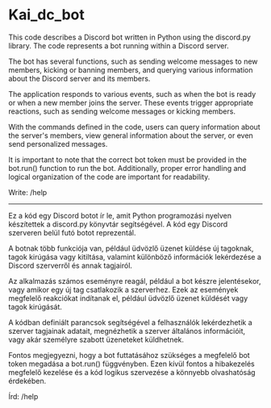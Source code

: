﻿# Kai_dc_bot

This code describes a Discord bot written in Python using the discord.py library. The code represents a bot running within a Discord server.

The bot has several functions, such as sending welcome messages to new members, kicking or banning members, and querying various information about the Discord server and its members.

The application responds to various events, such as when the bot is ready or when a new member joins the server. These events trigger appropriate reactions, such as sending welcome messages or kicking members.

With the commands defined in the code, users can query information about the server's members, view general information about the server, or even send personalized messages.

It is important to note that the correct bot token must be provided in the bot.run() function to run the bot. Additionally, proper error handling and logical organization of the code are important for readability.

Write: /help

------------------------------------------------------------------------------------------------------------------


Ez a kód egy Discord botot ír le, amit Python programozási nyelven készítettek a discord.py könyvtár segítségével. A kód egy Discord szerveren belül futó botot reprezentál.

A botnak több funkciója van, például üdvözlő üzenet küldése új tagoknak, tagok kirúgása vagy kitiltása, valamint különböző információk lekérdezése a Discord szerverről és annak tagjairól.

Az alkalmazás számos eseményre reagál, például a bot készre jelentésekor, vagy amikor egy új tag csatlakozik a szerverhez. Ezek az események megfelelő reakciókat indítanak el, például üdvözlő üzenet küldését vagy tagok kirúgását.

A kódban definiált parancsok segítségével a felhasználók lekérdezhetik a szerver tagjainak adatait, megnézhetik a szerver általános információit, vagy akár személyre szabott üzeneteket küldhetnek.

Fontos megjegyezni, hogy a bot futtatásához szükséges a megfelelő bot token megadása a bot.run() függvényben. Ezen kívül fontos a hibakezelés megfelelő kezelése és a kód logikus szervezése a könnyebb olvashatóság érdekében.

Írd: /help
